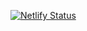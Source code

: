 [![Netlify Status](https://api.netlify.com/api/v1/badges/202ab907-bfc4-44f2-a76f-5cda8b307c5c/deploy-status)](https://app.netlify.com/sites/relaxed-lalande-e7ac94/deploys)
